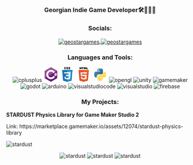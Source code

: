 <h3 align="center">Georgian Indie Game Developer🛠️👨🏻‍💻</h3>

<h3 align="middle">Socials:</h3>
<p align="middle">
    <a href="https://twitter.com/geostargames" target="_blank">
      <img align="center" src="https://upload.wikimedia.org/wikipedia/commons/5/5a/X_icon_2.svg" alt="geostargames" height="30" width="40" />
    </a>
    <a href="https://www.youtube.com/@geostargames" target="_blank">
      <img align="center" src="https://raw.githubusercontent.com/rahuldkjain/github-profile-readme-generator/master/src/images/icons/Social/youtube.svg" alt="geostargames" height="30" width="40" />
    </a>
</p>

<h3 align="middle">Languages and Tools:</h3>
<p align="middle">
  <img src="https://cdn-icons-png.flaticon.com/512/6132/6132222.png" alt="cplusplus" width="40" height="40"/>
   <img src="https://raw.githubusercontent.com/devicons/devicon/master/icons/csharp/csharp-original.svg" alt="csharp" width="40" height="40"/>
   <img src="https://raw.githubusercontent.com/devicons/devicon/master/icons/css3/css3-original-wordmark.svg" alt="css3" width="40" height="40"/>
   <img src="https://raw.githubusercontent.com/devicons/devicon/master/icons/html5/html5-original-wordmark.svg" alt="html5" width="40" height="40"/>
   <img src="https://raw.githubusercontent.com/devicons/devicon/master/icons/python/python-original.svg" alt="python" width="40" height="40"/>
    <img src="https://cdn.freebiesupply.com/logos/large/2x/opengl-1-logo-png-transparent.png" alt="opengl" width="40" height="40"/>
  <img src="https://cdn-icons-png.freepik.com/512/5969/5969346.png" alt="unity" width="40" height="40"/>
    <img src="https://encrypted-tbn0.gstatic.com/images?q=tbn:ANd9GcTBFanQ7H0wO-ouVRnXYBGIKyPLhU5X1ISFtw&s" alt="gamemaker" width="40" height="40"/>
    <img src="https://upload.wikimedia.org/wikipedia/commons/thumb/6/6a/Godot_icon.svg/2048px-Godot_icon.svg.png" alt="godot" width="40" height="40"/>
  <img src="https://cdn.worldvectorlogo.com/logos/arduino-1.svg" alt="arduino" width="40" height="40"/>
  <img src="https://upload.wikimedia.org/wikipedia/commons/thumb/9/9a/Visual_Studio_Code_1.35_icon.svg/512px-Visual_Studio_Code_1.35_icon.svg.png?20210804221519" alt="visualstudiocode" width="40" height="40"/>
    <img src="https://upload.wikimedia.org/wikipedia/commons/thumb/2/2c/Visual_Studio_Icon_2022.svg/2048px-Visual_Studio_Icon_2022.svg.png" alt="visualstudio" width="40" height="40"/>
  <img src="https://www.vectorlogo.zone/logos/firebase/firebase-icon.svg" alt="firebase" width="40" height="40"/>
 </p>

<h3 align="middle">My Projects:</h3>
<strong><p align="left">STARDUST Physics Library for Game Maker Studio 2</p></strong>
<p align="left">Link: <href>https://marketplace.gamemaker.io/assets/12074/stardust-physics-library</href></p>

<img src="https://marketplacecdn.yoyogames.com/images/assets/12074/icon/1719667650_large.jpg?1719667650" alt="stardust" width="64" height="64"/>
<p align="middle">
<img src="https://marketplacecdn.yoyogames.com/images/assets/12074/screenshots/24327_original.png?1719668302" alt="stardust" width="342" height="192"/>
<img src="https://marketplacecdn.yoyogames.com/images/assets/12074/screenshots/24328_original.png?1719668510" alt="stardust" width="342" height="192"/>
<img src="https://marketplacecdn.yoyogames.com/images/assets/12074/screenshots/24329_original.png?1719668615" alt="stardust" width="342" height="192"/>
</p>
